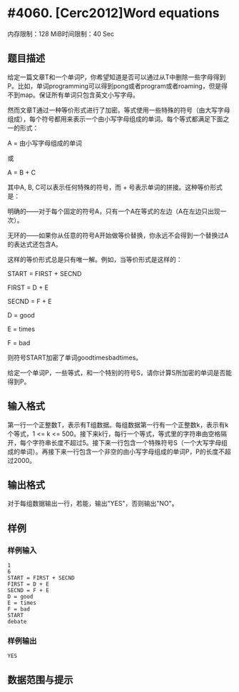 # #4060. [Cerc2012]Word equations

内存限制：128 MiB时间限制：40 Sec

## 题目描述

给定一篇文章T和一个单词P，你希望知道是否可以通过从T中删除一些字母得到P。比如，单词programming可以得到pong或者program或者roaming，但是得不到map。保证所有单词只包含英文小写字母。

然而文章T通过一种等价形式进行了加密。等式使用一些特殊的符号（由大写字母组成），每个符号都用来表示一个由小写字母组成的单词。每个等式都满足下面之一的形式：

A = 由小写字母组成的单词

或

A = B + C

其中A, B, C可以表示任何特殊的符号，而 + 号表示单词的拼接。这种等价形式是：

明确的&mdash;&mdash;对于每个固定的符号A，只有一个A在等式的左边（A在左边只出现一次）。

无环的&mdash;&mdash;如果你从任意的符号A开始做等价替换，你永远不会得到一个替换过A的表达式还包含A。

这样的等价形式总是只有唯一解。例如，当等价形式是这样的：

START = FIRST + SECND

FIRST = D + E

SECND = F + E

D = good

E = times

F = bad

则符号START加密了单词goodtimesbadtimes。

给定一个单词P，一些等式，和一个特别的符号S，请你计算S所加密的单词是否能得到P。

## 输入格式

第一行一个正整数T，表示有T组数据。每组数据第一行有一个正整数k，表示有k个等式，1 <= k <= 500。接下来k行，每行一个等式，等式里的字符串由空格隔开，每个字符串长度不超过5。接下来一行包含一个特殊符号S（一个大写字母组成的单词）。再接下来一行包含一个非空的由小写字母组成的单词P，P的长度不超过2000。

## 输出格式

对于每组数据输出一行，若能，输出"YES"，否则输出"NO"。

## 样例

### 样例输入

    
    1
    6
    START = FIRST + SECND
    FIRST = D + E
    SECND = F + E
    D = good
    E = times
    F = bad
    START
    debate 
    
    

### 样例输出

    
    YES
    
    

## 数据范围与提示
